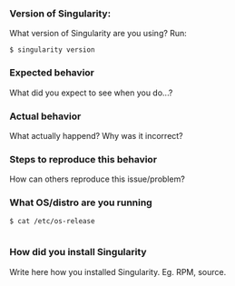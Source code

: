 ### Version of Singularity:

What version of Singularity are you using? Run:

```
$ singularity version

```


<!-- please include command-line output in a code block -->

### Expected behavior

What did you expect to see when you do...?


### Actual behavior

What actually happend? Why was it incorrect?



<!-- if this is a feature request, you can ignore this next part -->

### Steps to reproduce this behavior

How can others reproduce this issue/problem?


### What OS/distro are you running

```
$ cat /etc/os-release


```


### How did you install Singularity

Write here how you installed Singularity. Eg. RPM, source.


